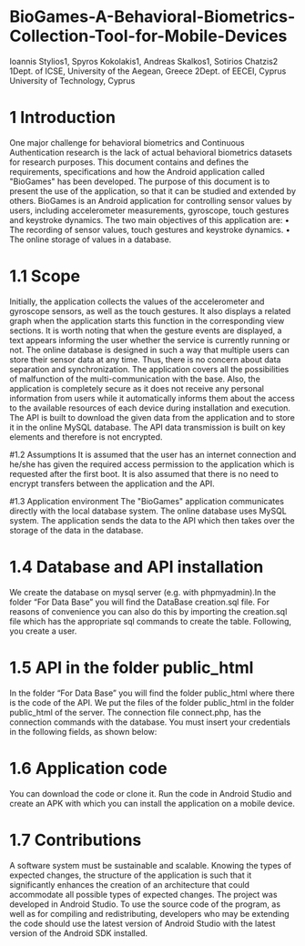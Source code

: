 # BioGames-A-Behavioral-Biometrics-Collection-Tool-for-Mobile-Devices


Ioannis Stylios1, Spyros Kokolakis1, Andreas Skalkos1, Sotirios Chatzis2
1Dept. of ICSE, University of the Aegean, Greece 
2Dept. of EECEI, Cyprus University of Technology, Cyprus 

# 1	Introduction
One major challenge for behavioral biometrics and Continuous Authentication research is the lack of actual behavioral biometrics datasets for research purposes. 
This document contains and defines the requirements, specifications and how the Android application called "BioGames" has been developed. The purpose of this document is to present the use of the application, so that it can be studied and extended by others.
BioGames is an Android application for controlling sensor values by users, including accelerometer measurements, gyroscope, touch gestures and keystroke dynamics.
The two main objectives of this application are:
• The recording of sensor values, touch gestures and keystroke dynamics.
• The online storage of values in a database.

# 1.1 Scope
Initially, the application collects the values of the accelerometer and gyroscope sensors, as well as the touch gestures. It also displays a related graph when the application starts this function in the corresponding view sections. It is worth noting that when the gesture events are displayed, a text appears informing the user whether the service is currently running or not.
The online database is designed in such a way that multiple users can store their sensor data at any time. Thus, there is no concern about data separation and synchronization. The application covers all the possibilities of malfunction of the multi-communication with the base.
Also, the application is completely secure as it does not receive any personal information from users while it automatically informs them about the access to the available resources of each device during installation and execution.
The API is built to download the given data from the application and to store it in the online MySQL database. The API data transmission is built on key elements and therefore is not encrypted.

#1.2	Assumptions
It is assumed that the user has an internet connection and he/she has given the required access permission to the application which is requested after the first boot. It is also assumed that there is no need to encrypt transfers between the application and the API.

#1.3	Application environment
The "BioGames" application communicates directly with the local database system. The online database uses MySQL system. The application sends the data to the API which then takes over the storage of the data in the database.

# 1.4	Database and API installation
We create the database on mysql server (e.g. with phpmyadmin).In the folder “For Data Base” you will find the DataBase creation.sql file.
For reasons of convenience you can also do this by importing the creation.sql file which has the appropriate sql commands to create the table.
Following, you create a user.

# 1.5	API in the folder public_html 

In the folder “For Data Base” you will find the folder public_html where there is the code of the API. We put the files of the folder public_html in the folder public_html of the server. The connection file connect.php, has the connection commands with the database. You must insert your credentials in the following fields, as shown below:
<?php
$db_name="Your db name";
$mysql_user="Your user name";
$mysql_pass="Your password";
$server_name="localhost";

$con=mysqli_connect($server_name,$mysql_user,$mysql_pass,$db_name);

if(!$con){
	//echo "Connection error";
}else{
	//echo "Connection stablish";
}
?>

# 1.6	Application code
You can download the code or clone it. Run the code in Android Studio and create an APK with which you can install the application on a mobile device.

# 1.7	Contributions
A software system must be sustainable and scalable. Knowing the types of expected changes, the structure of the application is such that it significantly enhances the creation of an architecture that could accommodate all possible types of expected changes.
The project was developed in Android Studio. To use the source code of the program, as well as for compiling and redistributing, developers who may be extending the code should use the latest version of Android Studio with the latest version of the Android SDK installed.





